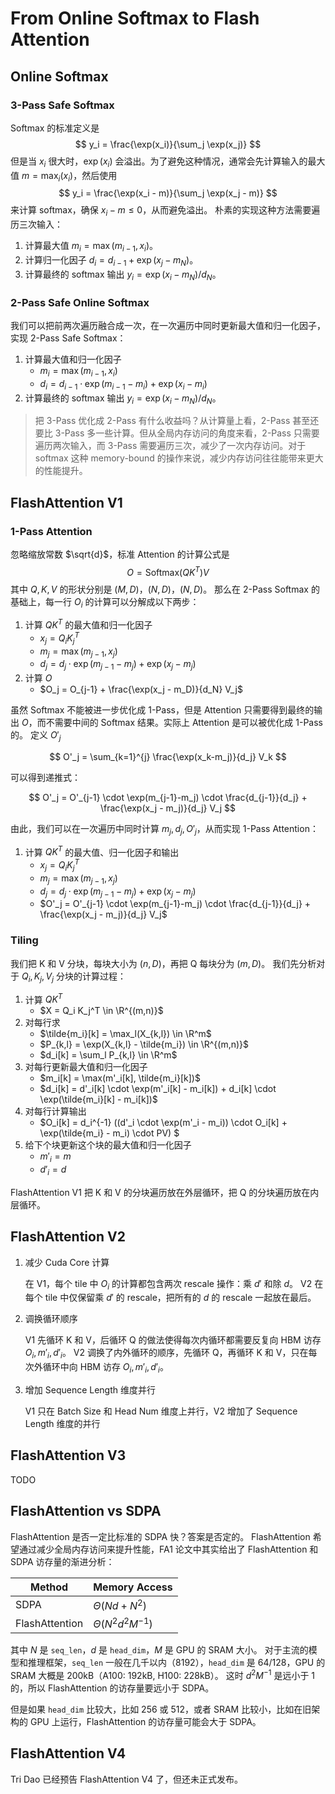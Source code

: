 # From Online Softmax to Flash Attention

## Online Softmax

### 3-Pass Safe Softmax

Softmax 的标准定义是
$$
y_i = \frac{\exp(x_i)}{\sum_j \exp(x_j)}
$$
但是当 $x_i$ 很大时，$\exp(x_i)$ 会溢出。为了避免这种情况，通常会先计算输入的最大值 $m = \max_i (x_i)$，然后使用
$$
y_i = \frac{\exp(x_i - m)}{\sum_j \exp(x_j - m)}
$$
来计算 softmax，确保 $x_i - m \le 0$，从而避免溢出。
朴素的实现这种方法需要遍历三次输入：

1. 计算最大值 $m_i = \max(m_{i-1}, x_i)$。
2. 计算归一化因子 $d_i = d_{i-1} + \exp(x_j - m_N)$。
3. 计算最终的 softmax 输出 $y_i = \exp(x_i - m_N) / d_N$。

### 2-Pass Safe Online Softmax

我们可以把前两次遍历融合成一次，在一次遍历中同时更新最大值和归一化因子，实现 2-Pass Safe Softmax：

1. 计算最大值和归一化因子
    - $m_i = \max(m_{i-1}, x_i)$
    - $d_i = d_{i-1} \cdot \exp(m_{i-1} - m_i) + \exp(x_i - m_i)$
2. 计算最终的 softmax 输出 $y_i = \exp(x_i - m_N) / d_N$。

> 把 3-Pass 优化成 2-Pass 有什么收益吗？从计算量上看，2-Pass 甚至还要比 3-Pass 多一些计算。但从全局内存访问的角度来看，2-Pass 只需要遍历两次输入，而 3-Pass 需要遍历三次，减少了一次内存访问。对于 softmax 这种 memory-bound 的操作来说，减少内存访问往往能带来更大的性能提升。

## FlashAttention V1

### 1-Pass Attention

忽略缩放常数 $\sqrt{d}$，标准 Attention 的计算公式是
$$
O = \text{Softmax}(QK^T)V
$$
其中 $Q, K, V$ 的形状分别是 $(M, D)$，$(N, D)$，$(N, D)$。
那么在 2-Pass Softmax 的基础上，每一行 $O_i$ 的计算可以分解成以下两步：

1. 计算 $QK^T$ 的最大值和归一化因子
    - $x_j = Q_i K_j^T$
    - $m_j = \max(m_{j-1}, x_j)$
    - $d_j = d_j \cdot \exp(m_{j-1} - m_j) + \exp(x_j - m_j)$
2. 计算 $O$
    - $O_j = O_{j-1} + \frac{\exp(x_j - m_D)}{d_N} V_j$

虽然 Softmax 不能被进一步优化成 1-Pass，但是 Attention 只需要得到最终的输出 $O$，而不需要中间的 Softmax 结果。实际上 Attention 是可以被优化成 1-Pass 的。
定义 $O'_j$

$$
O'_j = \sum_{k=1}^{j} \frac{\exp(x_k-m_j)}{d_j} V_k
$$

可以得到递推式：

$$
O'_j = O'_{j-1} \cdot \exp(m_{j-1}-m_j) \cdot \frac{d_{j-1}}{d_j} + \frac{\exp(x_j - m_j)}{d_j} V_j
$$

由此，我们可以在一次遍历中同时计算 $m_j, d_j, O'_j$，从而实现 1-Pass Attention：

1. 计算 $QK^T$ 的最大值、归一化因子和输出
    - $x_j = Q_i K_j^T$
    - $m_j = \max(m_{j-1}, x_j)$
    - $d_j = d_j \cdot \exp(m_{j-1} - m_j) + \exp(x_j - m_j)$
    - $O'_j = O'_{j-1} \cdot \exp(m_{j-1}-m_j) \cdot \frac{d_{j-1}}{d_j} + \frac{\exp(x_j - m_j)}{d_j} V_j$

### Tiling

我们把 K 和 V 分块，每块大小为 $(n, D)$，再把 Q 每块分为 $(m, D)$。
我们先分析对于 $Q_i, K_j, V_j$ 分块的计算过程：

1. 计算 $QK^T$
    - $X = Q_i K_j^T \in \R^{(m,n)}$
2. 对每行求
    - $\tilde{m_i}[k] = \max_l(X_{k,l}) \in \R^m$
    - $P_{k,l} = \exp(X_{k,l} - \tilde{m_i}) \in \R^{(m,n)}$
    - $d_i[k] = \sum_l P_{k,l} \in \R^m$
3. 对每行更新最大值和归一化因子
    - $m_i[k] = \max(m'_i[k], \tilde{m_i}[k])$
    - $d_i[k] = d'_i[k] \cdot \exp(m'_i[k] - m_i[k]) + d_i[k] \cdot \exp(\tilde{m_i}[k] - m_i[k])$
4. 对每行计算输出
    - $O_i[k] = d_i^{-1} ((d'_i \cdot \exp(m'_i - m_i)) \cdot O_i[k] + \exp(\tilde{m_i} - m_i) \cdot PV) $
5. 给下个块更新这个块的最大值和归一化因子
    - $m'_i = m$
    - $d'_i = d$

FlashAttention V1 把 K 和 V 的分块遍历放在外层循环，把 Q 的分块遍历放在内层循环。

## FlashAttention V2

1. 减少 Cuda Core 计算

    在 V1，每个 tile 中 $O_i$ 的计算都包含两次 rescale 操作：乘 $d'$ 和除 $d$。
    V2 在每个 tile 中仅保留乘 $d'$ 的 rescale，把所有的 $d$ 的 rescale 一起放在最后。

2. 调换循环顺序

    V1 先循环 K 和 V，后循环 Q 的做法使得每次内循环都需要反复向 HBM 访存 $O_i, m'_i, d'_i$。
    V2 调换了内外循环的顺序，先循环 Q，再循环 K 和 V，只在每次外循环中向 HBM 访存 $O_i, m'_i, d'_i$。

3. 增加 Sequence Length 维度并行

    V1 只在 Batch Size 和 Head Num 维度上并行，V2 增加了 Sequence Length 维度的并行

## FlashAttention V3

TODO

## FlashAttention vs SDPA

FlashAttention 是否一定比标准的 SDPA 快？答案是否定的。
FlashAttention 希望通过减少全局内存访问来提升性能，FA1 论文中其实给出了 FlashAttention 和 SDPA 访存量的渐进分析：

| Method         | Memory Access             |
|----------------|---------------------------|
| SDPA           | $\Theta(Nd + N^2)$        | 
| FlashAttention | $\Theta(N^2 d^2 M^{-1})$  |

其中 $N$ 是 `seq_len`，$d$ 是 `head_dim`，$M$ 是 GPU 的 SRAM 大小。
对于主流的模型和推理框架，`seq_len` 一般在几千以内（8192），`head_dim` 是 64/128，GPU 的 SRAM 大概是 200kB（A100: 192kB, H100: 228kB）。
这时 $d^2 M^{-1}$ 是远小于 1 的，所以 FlashAttention 的访存量要远小于 SDPA。

但是如果 `head_dim` 比较大，比如 256 或 512，或者 SRAM 比较小，比如在旧架构的 GPU 上运行，FlashAttention 的访存量可能会大于 SDPA。

## FlashAttention V4

Tri Dao 已经预告 FlashAttention V4 了，但还未正式发布。